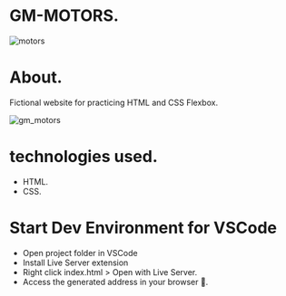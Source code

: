 # GM-MOTORS.
![motors](https://user-images.githubusercontent.com/86026272/147893003-6a263143-1c38-435f-bb9d-b007abc8fa26.PNG)

# About.
Fictional website for practicing HTML and CSS Flexbox.

![gm_motors](https://user-images.githubusercontent.com/86026272/147892960-5adea374-67e3-40ef-9814-02fa71359106.gif)

# technologies used.
+ HTML.
+ CSS.
# Start Dev Environment for VSCode
+ Open project folder in VSCode
+ Install Live Server extension
+ Right click index.html > Open with Live Server.
+ Access the generated address in your browser 🚀.
